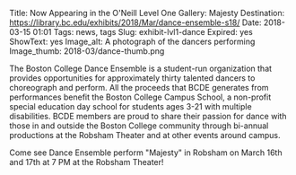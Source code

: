 Title: Now Appearing in the O'Neill Level One Gallery: Majesty
Destination: https://library.bc.edu/exhibits/2018/Mar/dance-ensemble-s18/
Date: 2018-03-15 01:01 
Tags: news, tags 
Slug: exhibit-lvl1-dance
Expired: yes
ShowText: yes
Image_alt: A photograph of the dancers performing
Image_thumb: 2018-03/dance-thumb.png



The Boston College Dance Ensemble is a student-run organization that provides opportunities for approximately thirty talented dancers to choreograph and perform. All the proceeds that BCDE generates from performances benefit the Boston College Campus School, a non-profit special education day school for students ages 3-21 with multiple disabilities. BCDE members are proud to share their passion for dance with those in and outside the Boston College community through bi-annual productions at the Robsham Theater and at other events around campus.

Come see Dance Ensemble perform "Majesty" in Robsham on March 16th and 17th at 7 PM at the Robsham Theater!
